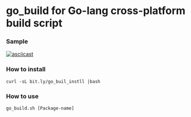# go_build for Go-lang cross-platform build script

### Sample
[![asciicast](https://asciinema.org/a/b9tv4cubs13zd68vxrp2gr39k.png)](https://asciinema.org/a/b9tv4cubs13zd68vxrp2gr39k)

### How to install
```
curl -sL bit.ly/go_buil_instll |bash
```

### How to use
```
go_build.sh [Package-name]
```


